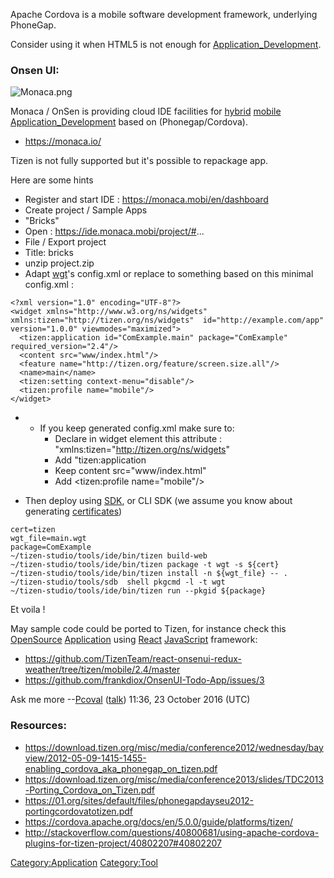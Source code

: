 Apache Cordova is a mobile software development framework, underlying
PhoneGap.

Consider using it when HTML5 is not enough for
[Application\_Development](Application_Development "wikilink").

### Onsen UI:

![](Monaca.png "Monaca.png")

Monaca / OnSen is providing cloud IDE facilities for
[hybrid](hybrid "wikilink") [mobile](mobile "wikilink")
[Application\_Development](Application_Development "wikilink") based on
(Phonegap/Cordova).

-   <https://monaca.io/>

Tizen is not fully supported but it\'s possible to repackage app.

Here are some hints

-   Register and start IDE : <https://monaca.mobi/en/dashboard>
-   Create project / Sample Apps
-   \"Bricks\"
-   Open : <https://ide.monaca.mobi/project/#>\...
-   File / Export project
-   Title: bricks
-   unzip project.zip
-   Adapt [wgt](wgt "wikilink")\'s config.xml or replace to something
    based on this minimal config.xml :

<!-- -->

    <?xml version="1.0" encoding="UTF-8"?>
    <widget xmlns="http://www.w3.org/ns/widgets" xmlns:tizen="http://tizen.org/ns/widgets"  id="http://example.com/app" version="1.0.0" viewmodes="maximized">
      <tizen:application id="ComExample.main" package="ComExample" required_version="2.4"/>
      <content src="www/index.html"/>
      <feature name="http://tizen.org/feature/screen.size.all"/>
      <name>main</name>
      <tizen:setting context-menu="disable"/>
      <tizen:profile name="mobile"/>
    </widget>

-   -   If you keep generated config.xml make sure to:
        -   Declare in widget element this attribute :
            \"xmlns:tizen=\"<http://tizen.org/ns/widgets>\"
        -   Add \"tizen:application
        -   Keep content src=\"www/index.html\"
        -   Add <tizen:profile name="mobile"/>

-   Then deploy using [SDK](SDK "wikilink"), or CLI SDK (we assume you
    know about generating [certificates](certificates "wikilink"))

<!-- -->

    cert=tizen
    wgt_file=main.wgt
    package=ComExample
    ~/tizen-studio/tools/ide/bin/tizen build-web
    ~/tizen-studio/tools/ide/bin/tizen package -t wgt -s ${cert}
    ~/tizen-studio/tools/ide/bin/tizen install -n ${wgt_file} -- .
    ~/tizen-studio/tools/sdb  shell pkgcmd -l -t wgt
    ~/tizen-studio/tools/ide/bin/tizen run --pkgid ${package}

Et voila !

May sample code could be ported to Tizen, for instance check this
[OpenSource](OpenSource "wikilink")
[Application](Application "wikilink") using [React](React "wikilink")
[JavaScript](JavaScript "wikilink") framework:

-   <https://github.com/TizenTeam/react-onsenui-redux-weather/tree/tizen/mobile/2.4/master>
-   <https://github.com/frankdiox/OnsenUI-Todo-App/issues/3>

Ask me more \--[Pcoval](User:Pcoval "wikilink")
([talk](User_talk:Pcoval "wikilink")) 11:36, 23 October 2016 (UTC)

### Resources:

-   <https://download.tizen.org/misc/media/conference2012/wednesday/bayview/2012-05-09-1415-1455-enabling_cordova_aka_phonegap_on_tizen.pdf>
-   <https://download.tizen.org/misc/media/conference2013/slides/TDC2013-Porting_Cordova_on_Tizen.pdf>
-   <https://01.org/sites/default/files/phonegapdayseu2012-portingcordovatotizen.pdf>
-   <https://cordova.apache.org/docs/en/5.0.0/guide/platforms/tizen/>
-   <http://stackoverflow.com/questions/40800681/using-apache-cordova-plugins-for-tizen-project/40802207#40802207>

[Category:Application](Category:Application "wikilink")
[Category:Tool](Category:Tool "wikilink")
